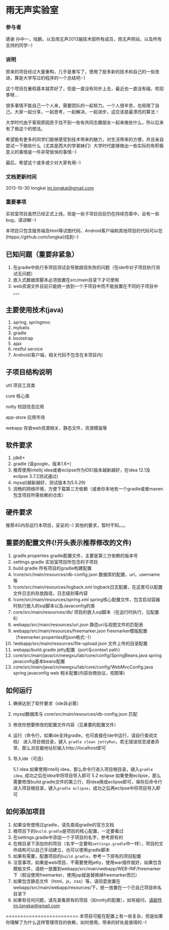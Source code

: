 雨无声实验室
========================

### 参与者
感谢 孙中一，陆鹏，以及雨无声2013届技术部所有成员，雨无声网站，以及所有支持的同学:-)

### 说明
原来的项目经过大量重构，几乎是重写了，使用了挺多新的技术和自己的一些改进，算是大学写过的程序的一个总结吧:-)

这个项目在暑假基本就弄好了，但是一直没有同步上去，最近也一直没有碰，校招季呀...

很多事情不能自己一个人来，需要团队的一起努力。一个人很辛苦，也局限了自己。大家一起分享，一起思考，一起解决，一起进步，这应该是最漂亮的算法！

大学时代由于客观原因苦于找不到一些有共同志趣朋友一起来做些什么，所以后来有了做这个的想法。

希望能有更多的同学们能够感受到技术带来的魅力，对生活带来的方便，并且亲自尝试一下做些什么（尤其是西大的学弟妹们）大学时代能够做出一些实际的有积极意义的事情是一件非常愉快的事情:-)

最后，希望这个或多或少对大家有用:-)

### 文档更新时间
2013-10-30 longkai im.longkai@gmail.com

### 重要事项
实验室项目虽然已经正式上线，但是一些子项目目前仍在持续完善中，会有一些bug，请谅解:-)

本项目只包含服务端及html等试图代码，Android客户端和其他项目的代码可以在(htpps://github.com/longkai)找到:-)

## 已知问题（重要非紧急）
1. 在gradle中执行多项目测试会导致路径失败的问题（在ide中对子项目执行测试无问题）
2. 嵌入式数据库脚本必须放置在src/main目录下才可使用
3. web资源文件目前只能统一放到一个子项目中而不能放置在不同的子项目中
。。。

## 主要使用技术(java)
1. spring, springmvc
2. mybatis
3. gradle
4. bootstrap
5. ajax
6. restful service
7. Android(客户端，相关代码不包含在本项目内)

## 子项目结构说明
util 项目工具类

core 核心类

notty 校园信息应用

app-store 应用市场

webapp 存放web资源相关，静态文件，资源模版等

## 软件要求
1. jdk6+
2. gradle (请google，版本1.6+)
3. 推荐使用intellij idea或者eclipse作为IDE(版本越新越好，在idea 12.1及eclipse 3.7.2测试通过)
4. mysql(越新越好，测试版本为5.5.29)
5. 流畅的网络环境，方便下载第三方依赖（或者你本地有一个gradle或者maven包含项目所需依赖的仓库）

## 硬件要求
推荐4G内存运行本项目，妥妥的:-)
其他的要求，暂时不知。。。

## 重要的配置文件(!开头表示推荐修改的文件)
1. gradle.properties gradle配置文件，主要是第三方依赖的版本号
2. settings.gradle 实验室项目所包含的子项目
3. build.gradle 所有项目的gradle构建配置
4. !core/src/main/resources/db-config.json 数据库的配置，url，username等
5. !core/src/main/resources/logback.xml logback日志配置，在这里可以配置文件日志的存放路径，日志级别等内容
6. !core/src/main/resources/spring.xml spring核心配置文件，包含启动容器时执行嵌入的sql脚本以及Javaconfig的类
7. core/src/main/resources/db/ 项目的嵌入sql脚本（在运行时执行，见配置6）
8. webapp/src/main/resources/uri.json 静态uri与视图文件的匹配表
9. webapp/src/main/resources/freemarker.json freemarker模版配置（freemarker.properties的json格式:-)）
10. !webapp/src/main/resources/file-upload.json 文件上传的目录配置
11. webapp/build.gradle jetty配置（port与context path）
11. core/src/main/java/cn/newgxu/lab/core/config/SpringBeans.java spring javaconfig基本beans配置
12. core/src/main/java/cn/newgxu/lab/core/config/WebMvcConfig.java spring javaconfig web 相关配置(内容协商协议，视图等)

## 如何运行
1. 确保达到了软件要求（ide非必需）
2. mysql数据库与 core/src/main/resources/db-config.json 匹配
3. 修改你想要修改的配置文件内容（见重要的配置文件）
4. 运行（命令行，如果ide支持gradle，也可直接在ide中运行，请自行查阅文档）
    进入项目根目录，键入 `gradle clean jettyRun`，若无错误信息或者异常，那么浏览器地址栏输入http://localhost即可
5. 导入ide（可选）

    5.1 idea 如果使用intellij idea，那么命令行进入项目根目录，键入`gradle idea`, 成功之后在idea中将项目导入即可
    5.2 eclipse 如果使用eclipse，那么需要修改build.gradle文件的第三行，将idea换成eclipse即可，保存后命令行进入项目根目录，键入`gradle eclipse`，成功之后再eclipse中将项目导入即可

## 如何添加项目
1. 如果没有使用过gradle，请先查阅gradle的官方文档
2. 根项目下的`build.gradle`是项目的核心配置，一定要看过
3. 在settings.gradle中添加一个子项目的名字，参考原有的
4. 在根目录下添加你的项目（名字一定要和`settings.gradle`中一样），项目的文件结构可以自己手动建立，也可以使用gradle脚本
5. 如果有需要，配置项目的`build.gradle`，参考一下原有的项目配置
6. 注意事项，如果是web项目，不需要使用jetty，使用war插件就好，如果包含模板文件，请统一放置到webapp/src/main/webapp/WEB-INF/freemarker下（假设使用freemarker，使用jsp就是替换掉freemarker而已）
7. 如果包含静态文件（html，js，css）等，请同意放置在webapp/src/main/webapp/resources/下，统一放置在一个已自己项目命名目录下
8. 如果有任何问题，请先查看原有的项目（如notty的配置），如有疑问，请邮件im.longkai@gmail.com

=========================
本项目可能在配置上有一些复杂，但是如果你理解了为什么这样管理项目的依赖，如何使用，带来的好处是值得的:-)
